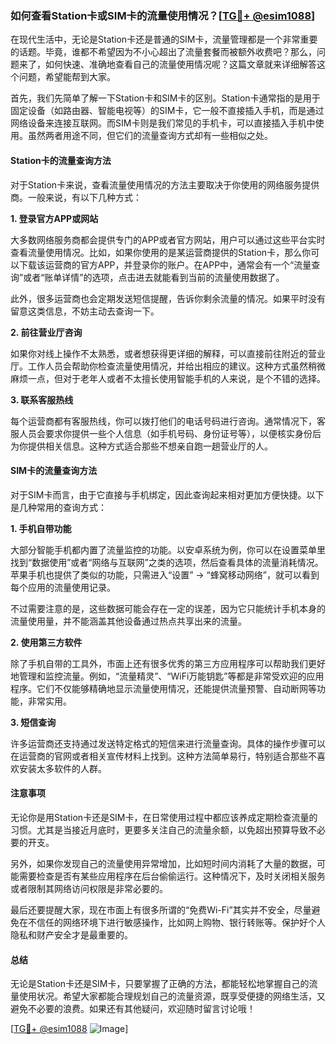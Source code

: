 ### 如何查看Station卡或SIM卡的流量使用情况？[[TG💪+ @esim1088](https://t.me/s/esim1088)]

在现代生活中，无论是Station卡还是普通的SIM卡，流量管理都是一个非常重要的话题。毕竟，谁都不希望因为不小心超出了流量套餐而被额外收费吧？那么，问题来了，如何快速、准确地查看自己的流量使用情况呢？这篇文章就来详细解答这个问题，希望能帮到大家。

首先，我们先简单了解一下Station卡和SIM卡的区别。Station卡通常指的是用于固定设备（如路由器、智能电视等）的SIM卡，它一般不直接插入手机，而是通过网络设备来连接互联网。而SIM卡则是我们常见的手机卡，可以直接插入手机中使用。虽然两者用途不同，但它们的流量查询方式却有一些相似之处。

#### Station卡的流量查询方法

对于Station卡来说，查看流量使用情况的方法主要取决于你使用的网络服务提供商。一般来说，有以下几种方式：

**1. 登录官方APP或网站**

大多数网络服务商都会提供专门的APP或者官方网站，用户可以通过这些平台实时查看流量使用情况。比如，如果你使用的是某运营商提供的Station卡，那么你可以下载该运营商的官方APP，并登录你的账户。在APP中，通常会有一个“流量查询”或者“账单详情”的选项，点击进去就能看到当前的流量使用数据了。

此外，很多运营商也会定期发送短信提醒，告诉你剩余流量的情况。如果平时没有留意这类信息，不妨主动去查询一下。

**2. 前往营业厅咨询**

如果你对线上操作不太熟悉，或者想获得更详细的解释，可以直接前往附近的营业厅。工作人员会帮助你检查流量使用情况，并给出相应的建议。这种方式虽然稍微麻烦一点，但对于老年人或者不太擅长使用智能手机的人来说，是个不错的选择。

**3. 联系客服热线**

每个运营商都有客服热线，你可以拨打他们的电话号码进行咨询。通常情况下，客服人员会要求你提供一些个人信息（如手机号码、身份证号等），以便核实身份后为你提供相关信息。这种方式适合那些不想亲自跑一趟营业厅的人。

#### SIM卡的流量查询方法

对于SIM卡而言，由于它直接与手机绑定，因此查询起来相对更加方便快捷。以下是几种常用的查询方式：

**1. 手机自带功能**

大部分智能手机都内置了流量监控的功能。以安卓系统为例，你可以在设置菜单里找到“数据使用”或者“网络与互联网”之类的选项，然后查看具体的流量消耗情况。苹果手机也提供了类似的功能，只需进入“设置” -> “蜂窝移动网络”，就可以看到每个应用的流量使用记录。

不过需要注意的是，这些数据可能会存在一定的误差，因为它只能统计手机本身的流量使用量，并不能涵盖其他设备通过热点共享出来的流量。

**2. 使用第三方软件**

除了手机自带的工具外，市面上还有很多优秀的第三方应用程序可以帮助我们更好地管理和监控流量。例如，“流量精灵”、“WiFi万能钥匙”等都是非常受欢迎的应用程序。它们不仅能够精确地显示流量使用情况，还能提供流量预警、自动断网等功能，非常实用。

**3. 短信查询**

许多运营商还支持通过发送特定格式的短信来进行流量查询。具体的操作步骤可以在运营商的官网或者相关宣传材料上找到。这种方法简单易行，特别适合那些不喜欢安装太多软件的人群。

#### 注意事项

无论你是用Station卡还是SIM卡，在日常使用过程中都应该养成定期检查流量的习惯。尤其是当接近月底时，更要多关注自己的流量余额，以免超出预算导致不必要的开支。

另外，如果你发现自己的流量使用异常增加，比如短时间内消耗了大量的数据，可能需要检查是否有某些应用程序在后台偷偷运行。这种情况下，及时关闭相关服务或者限制其网络访问权限是非常必要的。

最后还要提醒大家，现在市面上有很多所谓的“免费Wi-Fi”其实并不安全，尽量避免在不信任的网络环境下进行敏感操作，比如网上购物、银行转账等。保护好个人隐私和财产安全才是最重要的。

#### 总结

无论是Station卡还是SIM卡，只要掌握了正确的方法，都能轻松地掌握自己的流量使用状况。希望大家都能合理规划自己的流量资源，既享受便捷的网络生活，又避免不必要的浪费。如果还有其他疑问，欢迎随时留言讨论哦！

[[TG💪+ @esim1088](https://t.me/s/esim1088) ![Image](https://i.postimg.cc/4NQfJmqS/Snipaste-2025-05-13-00-14-12.png)]